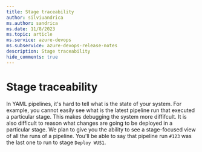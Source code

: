 ```yaml
---
title: Stage traceability
author: silviuandrica
ms.author: sandrica
ms.date: 11/8/2023
ms.topic: article
ms.service: azure-devops
ms.subservice: azure-devops-release-notes
description: Stage traceability
hide_comments: true 
---
```


# Stage traceability

In YAML pipelines, it's hard to tell what is the state of your system.
For example, you cannot easily see what is the latest pipeline run that executed a particular stage.
This makes debugging the system more diffifcult.
It is also difficult to reason what changes are going to be deployed in a particular stage.
We plan to give you the ability to see a stage-focused view of all the runs of a pipeline.
You'll be able to say that pipeline run `#123` was the last one to run to stage `Deploy WUS1`.
